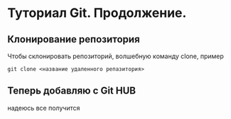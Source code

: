 # Туториал Git. Продолжение.

## Клонирование репозитория
Чтобы склонировать репозиторий, волшебную команду clone, пример

```
git clone <название удаленного репазитория>
```
## Теперь добавляю с Git HUB
надеюсь все получится
